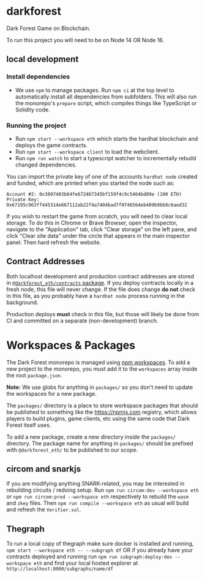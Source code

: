 # darkforest

Dark Forest Game on Blockchain.

To run this project you will need to be on Node 14 OR Node 16.

## local development

### Install dependencies

- We use `npm` to manage packages. Run `npm ci` at the top level to automatically install all dependencies from subfolders. This will also run the monorepo's `prepare` script, which compiles things like TypeScript or Solidity code.

### Running the project

- Run `npm start --workspace eth` which starts the hardhat blockchain and deploys the game contracts.
- Run `npm start --workspace client` to load the webclient.
- Run `npm run watch` to start a typescript watcher to incrementally rebuild changed dependencies.

You can import the private key of one of the accounts `hardhat node` created and funded, which are printed when you started the node such as:

```
Account #2: 0x3097403b64fe672467345bf159f4c9c5464bd89e (100 ETH)
Private Key: 0x67195c963ff445314e667112ab22f4a7404bad7f9746564eb409b9bb8c6aed32
```

If you wish to restart the game from scratch, you will need to clear local storage. To do this in Chrome or Brave Browser, open the inspector, navigate to the "Application" tab, click "Clear storage" on the left pane, and click "Clear site data" under the circle that appears in the main inspector panel. Then hard refresh the website.

## Contract Addresses

Both localhost development and production contract addresses are stored in [`@darkforest_eth/contracts` package](./packages/contracts). If you deploy contracts locally in a fresh node, this file will never change. If the file does change **do not** check in this file, as you probably have a `hardhat node` process running in the background.

Production deploys **must** check in this file, but those will likely be done from CI and committed on a separate (non-development) branch.

# Workspaces & Packages

The Dark Forest monorepo is managed using [npm workspaces](https://docs.npmjs.com/cli/v8/using-npm/workspaces). To add a new project to the monorepo, you must add it to the `workspaces` array inside the root `package.json`.

**Note:** We use globs for anything in `packages/` so you don't need to update the workspaces for a new package.

The `packages/` directory is a place to store workspace packages that should be published to something like the https://npmjs.com registry, which allows players to build plugins, game clients, etc using the same code that Dark Forest itself uses.

To add a new package, create a new directory inside the `packages/` directory. The package name for anything in `packages/` should be prefixed with `@darkforest_eth/` to be published to our scope.

## circom and snarkjs

If you are modifying anything SNARK-related, you may be interested in rebuilding circuits / redoing setup. Run `npm run circom:dev --workspace eth` or `npm run circom:prod --workspace eth` respectively to rebuild the `wasm` and `zkey` files. Then `npm run compile --workspace eth` as usual will build and refresh the `Verifier.sol`.

## Thegraph

To run a local copy of thegraph make sure docker is installed and running, `npm start --workspace eth -- --subgraph df` OR if you already have your contracts deployed and running run `npm run subgraph:deploy:dev --workspace eth` and find your local hosted explorer at `http://localhost:8000/subgraphs/name/df`
